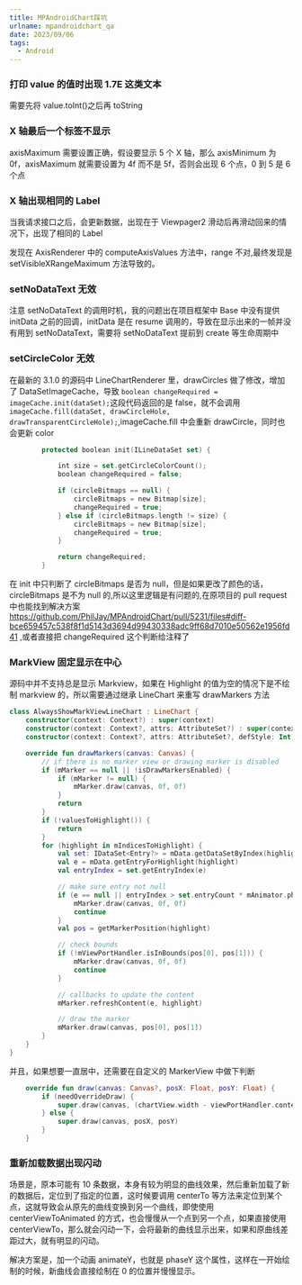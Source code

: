 ```yaml
---
title: MPAndroidChart踩坑
urlname: mpandroidchart_qa
date: 2023/09/06
tags:
  - Android
---
```


### 打印 value 的值时出现 1.7E 这类文本

需要先将 value.toInt()之后再 toString

### X 轴最后一个标签不显示

axisMaximum 需要设置正确，假设要显示 5 个 X 轴，那么 axisMinimum 为 0f，axisMaximum 就需要设置为 4f 而不是 5f，否则会出现 6 个点，0 到 5 是 6 个点

### X 轴出现相同的 Label

当我请求接口之后，会更新数据，出现在于 Viewpager2 滑动后再滑动回来的情况下，出现了相同的 Label

发现在 AxisRenderer 中的 computeAxisValues 方法中，range 不对,最终发现是 setVisibleXRangeMaximum 方法导致的。

### setNoDataText 无效

注意 setNoDataText 的调用时机，我的问题出在项目框架中 Base 中没有提供 initData 之前的回调，initData 是在 resume 调用的，导致在显示出来的一帧并没有用到 setNoDataText，需要将 setNoDataText 提前到 create 等生命周期中

### setCircleColor 无效

在最新的 3.1.0 的源码中 LineChartRenderer 里，drawCircles 做了修改，增加了 DataSetImageCache，导致 `boolean changeRequired = imageCache.init(dataSet);`这段代码返回的是 false，就不会调用`imageCache.fill(dataSet, drawCircleHole, drawTransparentCircleHole);`,imageCache.fill 中会重新 drawCircle，同时也会更新 color

```kotlin
        protected boolean init(ILineDataSet set) {

            int size = set.getCircleColorCount();
            boolean changeRequired = false;

            if (circleBitmaps == null) {
                circleBitmaps = new Bitmap[size];
                changeRequired = true;
            } else if (circleBitmaps.length != size) {
                circleBitmaps = new Bitmap[size];
                changeRequired = true;
            }

            return changeRequired;
        }
```

在 init 中只判断了 circleBitmaps 是否为 null，但是如果更改了颜色的话，circleBitmaps 是不为 null 的,所以这里逻辑是有问题的,在原项目的 pull request 中也能找到解决方案 https://github.com/PhilJay/MPAndroidChart/pull/5231/files#diff-bce659457c538f8f1d5143d3694d99430338adc9ff68d7010e50562e1956fd41 ,或者直接把 changeRequired 这个判断给注释了

### MarkView 固定显示在中心

源码中并不支持总是显示 Markview，如果在 Highlight 的值为空的情况下是不绘制 markview 的，所以需要通过继承 LineChart 来重写 drawMarkers 方法

```kotlin
class AlwaysShowMarkViewLineChart : LineChart {
    constructor(context: Context?) : super(context)
    constructor(context: Context?, attrs: AttributeSet?) : super(context, attrs)
    constructor(context: Context?, attrs: AttributeSet?, defStyle: Int) : super(context, attrs, defStyle)

    override fun drawMarkers(canvas: Canvas) {
        // if there is no marker view or drawing marker is disabled
        if (mMarker == null || !isDrawMarkersEnabled) {
            if (mMarker != null) {
                mMarker.draw(canvas, 0f, 0f)
            }
            return
        }
        if (!valuesToHighlight()) {
            return
        }
        for (highlight in mIndicesToHighlight) {
            val set: IDataSet<Entry?> = mData.getDataSetByIndex(highlight.dataSetIndex)
            val e = mData.getEntryForHighlight(highlight)
            val entryIndex = set.getEntryIndex(e)

            // make sure entry not null
            if (e == null || entryIndex > set.entryCount * mAnimator.phaseX) {
                mMarker.draw(canvas, 0f, 0f)
                continue
            }
            val pos = getMarkerPosition(highlight)

            // check bounds
            if (!mViewPortHandler.isInBounds(pos[0], pos[1])) {
                mMarker.draw(canvas, 0f, 0f)
                continue
            }

            // callbacks to update the content
            mMarker.refreshContent(e, highlight)

            // draw the marker
            mMarker.draw(canvas, pos[0], pos[1])
        }
    }
}
```

并且，如果想要一直居中，还需要在自定义的 MarkerView 中做下判断

```kotlin
    override fun draw(canvas: Canvas?, posX: Float, posY: Float) {
        if (needOverrideDraw) {
            super.draw(canvas, (chartView.width - viewPortHandler.contentLeft()) / 2f + viewPortHandler.contentLeft() , chartView.height.toFloat())
        } else {
            super.draw(canvas, posX, posY)
        }
    }
```

### 重新加载数据出现闪动

场景是，原本可能有 10 条数据，本身有较为明显的曲线效果，然后重新加载了新的数据后，定位到了指定的位置，这时候要调用 centerTo 等方法来定位到某个点，这就导致会从原先的曲线变换到另一个曲线，即使使用 centerViewToAnimated 的方式，也会慢慢从一个点到另一个点，如果直接使用 centerViewTo，那么就会闪动一下，会将最新的曲线显示出来，如果和原曲线差距过大，就有明显的闪动。

解决方案是，加一个动画 animateY，也就是 phaseY 这个属性，这样在一开始绘制的时候，新曲线会直接绘制在 0 的位置并慢慢显示。
